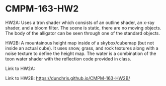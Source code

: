 # CMPM-163-HW2

HW2A: Uses a tron shader which consists of an outline shader, an x-ray shader, and a bloom filter. The scene is static, there are no moving objects. The body of the alligator can be seen through one of the standard objects.

HW2B: A mountainous height map inside of a skybox/cubemap (but not inside an actual cube). It uses snow, grass, and rock textures along with a noise texture to define the height map. The water is a combination of the toon water shader with the reflection code provided in class.

Link to HW2A:

Link to HW2B: https://dunchris.github.io/CMPM-163-HW2B/
